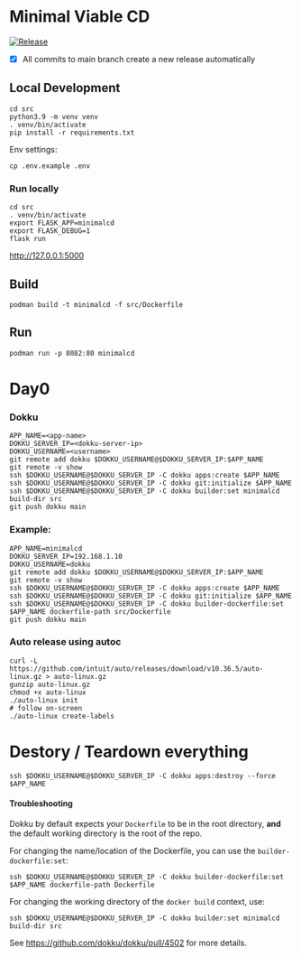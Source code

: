 # Minimal Viable CD

[![Release](https://github.com/KarmaComputing/minimalcd/actions/workflows/release.yml/badge.svg)](https://github.com/KarmaComputing/minimalcd/actions/workflows/release.yml)

- [x] All commits to main branch create a new release automatically

## Local Development

```
cd src
python3.9 -m venv venv
. venv/bin/activate
pip install -r requirements.txt
 ```

Env settings:
```
cp .env.example .env
```

### Run locally
```
cd src
. venv/bin/activate
export FLASK_APP=minimalcd
export FLASK_DEBUG=1
flask run
```
http://127.0.0.1:5000

## Build
```
podman build -t minimalcd -f src/Dockerfile
```

## Run
```
podman run -p 8082:80 minimalcd
```

# Day0

### Dokku

```
APP_NAME=<app-name>
DOKKU_SERVER_IP=<dokku-server-ip>
DOKKU_USERNAME=<username>
git remote add dokku $DOKKU_USERNAME@$DOKKU_SERVER_IP:$APP_NAME
git remote -v show
ssh $DOKKU_USERNAME@$DOKKU_SERVER_IP -C dokku apps:create $APP_NAME
ssh $DOKKU_USERNAME@$DOKKU_SERVER_IP -C dokku git:initialize $APP_NAME
ssh $DOKKU_USERNAME@$DOKKU_SERVER_IP -C dokku builder:set minimalcd build-dir src
git push dokku main
```

### Example:
```
APP_NAME=minimalcd
DOKKU_SERVER_IP=192.168.1.10
DOKKU_USERNAME=dokku
git remote add dokku $DOKKU_USERNAME@$DOKKU_SERVER_IP:$APP_NAME
git remote -v show
ssh $DOKKU_USERNAME@$DOKKU_SERVER_IP -C dokku apps:create $APP_NAME
ssh $DOKKU_USERNAME@$DOKKU_SERVER_IP -C dokku git:initialize $APP_NAME
ssh $DOKKU_USERNAME@$DOKKU_SERVER_IP -C dokku builder-dockerfile:set $APP_NAME dockerfile-path src/Dockerfile
git push dokku main
```

### Auto release using autoc

```
curl -L https://github.com/intuit/auto/releases/download/v10.36.5/auto-linux.gz > auto-linux.gz
gunzip auto-linux.gz
chmod +x auto-linux
./auto-linux init
# follow on-screen
./auto-linux create-labels
```

# Destory / Teardown everything

```
ssh $DOKKU_USERNAME@$DOKKU_SERVER_IP -C dokku apps:destroy --force $APP_NAME
```

#### Troubleshooting

Dokku by default expects your `Dockerfile` to be in the root directory, **and**
the default working directory is the root of the repo.

For changing the name/location of the Dockerfile, you can use the `builder-dockerfile:set`:
```
ssh $DOKKU_USERNAME@$DOKKU_SERVER_IP -C dokku builder-dockerfile:set $APP_NAME dockerfile-path Dockerfile
```
For changing the working directory of the `docker build` context, use:
```
ssh $DOKKU_USERNAME@$DOKKU_SERVER_IP -C dokku builder:set minimalcd build-dir src
```
See https://github.com/dokku/dokku/pull/4502 for more details.